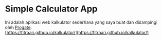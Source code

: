 # Simple Calculator App
Ini adalah aplikasi web kalkulator sederhana yang saya buat dan didampingi oleh [Progate](https://progate.com/).  
[https://fitraari.github.io/kalkulator/](https://fitraari.github.io/kalkulator/)
